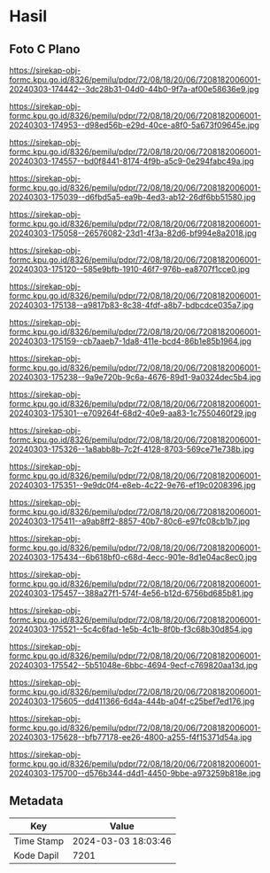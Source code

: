 # Hasil

## Foto C Plano

https://sirekap-obj-formc.kpu.go.id/8326/pemilu/pdpr/72/08/18/20/06/7208182006001-20240303-174442--3dc28b31-04d0-44b0-9f7a-af00e58636e9.jpg

https://sirekap-obj-formc.kpu.go.id/8326/pemilu/pdpr/72/08/18/20/06/7208182006001-20240303-174953--d98ed56b-e29d-40ce-a8f0-5a673f09645e.jpg

https://sirekap-obj-formc.kpu.go.id/8326/pemilu/pdpr/72/08/18/20/06/7208182006001-20240303-174557--bd0f8441-8174-4f9b-a5c9-0e294fabc49a.jpg

https://sirekap-obj-formc.kpu.go.id/8326/pemilu/pdpr/72/08/18/20/06/7208182006001-20240303-175039--d6fbd5a5-ea9b-4ed3-ab12-26df6bb51580.jpg

https://sirekap-obj-formc.kpu.go.id/8326/pemilu/pdpr/72/08/18/20/06/7208182006001-20240303-175058--26576082-23d1-4f3a-82d6-bf994e8a2018.jpg

https://sirekap-obj-formc.kpu.go.id/8326/pemilu/pdpr/72/08/18/20/06/7208182006001-20240303-175120--585e9bfb-1910-46f7-976b-ea8707f1cce0.jpg

https://sirekap-obj-formc.kpu.go.id/8326/pemilu/pdpr/72/08/18/20/06/7208182006001-20240303-175138--a9817b83-8c38-4fdf-a8b7-bdbcdce035a7.jpg

https://sirekap-obj-formc.kpu.go.id/8326/pemilu/pdpr/72/08/18/20/06/7208182006001-20240303-175159--cb7aaeb7-1da8-411e-bcd4-86b1e85b1964.jpg

https://sirekap-obj-formc.kpu.go.id/8326/pemilu/pdpr/72/08/18/20/06/7208182006001-20240303-175238--9a9e720b-9c6a-4676-89d1-9a0324dec5b4.jpg

https://sirekap-obj-formc.kpu.go.id/8326/pemilu/pdpr/72/08/18/20/06/7208182006001-20240303-175301--e709264f-68d2-40e9-aa83-1c7550460f29.jpg

https://sirekap-obj-formc.kpu.go.id/8326/pemilu/pdpr/72/08/18/20/06/7208182006001-20240303-175326--1a8abb8b-7c2f-4128-8703-569ce71e738b.jpg

https://sirekap-obj-formc.kpu.go.id/8326/pemilu/pdpr/72/08/18/20/06/7208182006001-20240303-175351--9e9dc0f4-e8eb-4c22-9e76-ef19c0208396.jpg

https://sirekap-obj-formc.kpu.go.id/8326/pemilu/pdpr/72/08/18/20/06/7208182006001-20240303-175411--a9ab8ff2-8857-40b7-80c6-e97fc08cb1b7.jpg

https://sirekap-obj-formc.kpu.go.id/8326/pemilu/pdpr/72/08/18/20/06/7208182006001-20240303-175434--6b618bf0-c68d-4ecc-901e-8d1e04ac8ec0.jpg

https://sirekap-obj-formc.kpu.go.id/8326/pemilu/pdpr/72/08/18/20/06/7208182006001-20240303-175457--388a27f1-574f-4e56-b12d-6756bd685b81.jpg

https://sirekap-obj-formc.kpu.go.id/8326/pemilu/pdpr/72/08/18/20/06/7208182006001-20240303-175521--5c4c6fad-1e5b-4c1b-8f0b-f3c68b30d854.jpg

https://sirekap-obj-formc.kpu.go.id/8326/pemilu/pdpr/72/08/18/20/06/7208182006001-20240303-175542--5b51048e-6bbc-4694-9ecf-c769820aa13d.jpg

https://sirekap-obj-formc.kpu.go.id/8326/pemilu/pdpr/72/08/18/20/06/7208182006001-20240303-175605--dd411366-6d4a-444b-a04f-c25bef7ed176.jpg

https://sirekap-obj-formc.kpu.go.id/8326/pemilu/pdpr/72/08/18/20/06/7208182006001-20240303-175628--bfb77178-ee26-4800-a255-f4f15371d54a.jpg

https://sirekap-obj-formc.kpu.go.id/8326/pemilu/pdpr/72/08/18/20/06/7208182006001-20240303-175700--d576b344-d4d1-4450-9bbe-a973259b818e.jpg


## Metadata

| Key        | Value               |
| ---------- | ------------------- |
| Time Stamp | 2024-03-03 18:03:46 |
| Kode Dapil | 7201                |



